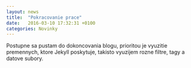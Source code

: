 ```yaml
---
layout: news
title:  "Pokracovanie prace"
date:   2016-03-10 17:32:31 +0100
categories: Novinky
---
```

Postupne sa pustam do dokoncovania blogu, prioritou je vyuzitie premennych, ktore 
Jekyll poskytuje, takisto vyuzijem rozne filtre, tagy a datove subory.